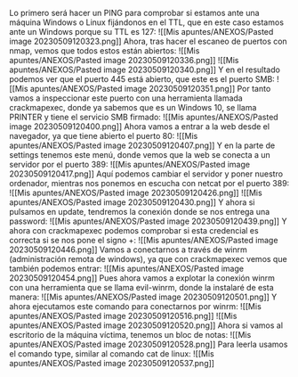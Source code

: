 Lo primero será hacer un PING para comprobar si estamos ante una máquina Windows o Linux fijándonos en el TTL, que en este caso estamos ante un Windows porque su TTL es 127:
![[Mis apuntes/ANEXOS/Pasted image 20230509120323.png]]
Ahora, tras hacer el escaneo de puertos con nmap, vemos que todos estos están abiertos:
![[Mis apuntes/ANEXOS/Pasted image 20230509120336.png]]
![[Mis apuntes/ANEXOS/Pasted image 20230509120340.png]]
Y en el resultado podemos ver que el puerto 445 está abierto, que este es el puerto SMB:
![[Mis apuntes/ANEXOS/Pasted image 20230509120351.png]]
Por tanto vamos a inspeccionar este puerto con una herramienta llamada crackmapexec, donde ya sabemos que es un Windows 10, se llama PRINTER y tiene el servicio SMB firmado:
![[Mis apuntes/ANEXOS/Pasted image 20230509120400.png]]
Ahora vamos a entrar a la web desde el navegador, ya que tiene abierto el puerto 80:
![[Mis apuntes/ANEXOS/Pasted image 20230509120407.png]]
Y en la parte de settings tenemos este menú, donde vemos que la web se conecta a un servidor por el puerto 389:
![[Mis apuntes/ANEXOS/Pasted image 20230509120417.png]]
Aquí podemos cambiar el servidor y poner nuestro ordenador, mientras nos ponemos en escucha con netcat por el puerto 389:
![[Mis apuntes/ANEXOS/Pasted image 20230509120426.png]]
![[Mis apuntes/ANEXOS/Pasted image 20230509120430.png]]
Y ahora si pulsamos en update, tendremos la conexión donde se nos entrega una password:
![[Mis apuntes/ANEXOS/Pasted image 20230509120439.png]]
Y ahora con crackmapexec podemos comprobar si esta credencial es correcta si se nos pone el signo +:
![[Mis apuntes/ANEXOS/Pasted image 20230509120446.png]]
Vamos a conectarnos a través de winrm (administración remota de windows), ya que con crackmapexec vemos que también podemos entrar:
![[Mis apuntes/ANEXOS/Pasted image 20230509120454.png]]
Pues ahora vamos a explotar la conexión winrm con una herramienta que se llama evil-winrm, donde la instalaré de esta manera:
![[Mis apuntes/ANEXOS/Pasted image 20230509120501.png]]
Y ahora ejecutamos este comando para conectarnos por winrm:
![[Mis apuntes/ANEXOS/Pasted image 20230509120516.png]]
![[Mis apuntes/ANEXOS/Pasted image 20230509120520.png]]
Ahora si vamos al escritorio de la máquina víctima, tenemos un bloc de notas:
![[Mis apuntes/ANEXOS/Pasted image 20230509120528.png]]
Para leerla usamos el comando type, similar al comando cat de linux:
![[Mis apuntes/ANEXOS/Pasted image 20230509120537.png]]